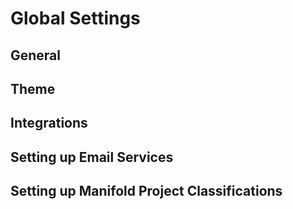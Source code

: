 # Global Settings

## General

## Theme

## Integrations

## Setting up Email Services

## Setting up Manifold Project Classifications
